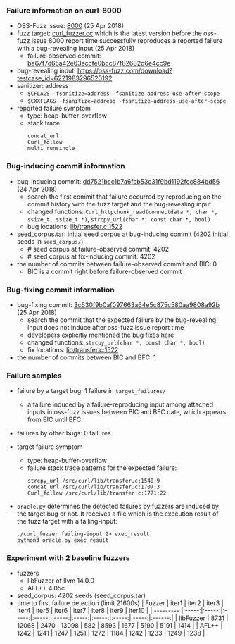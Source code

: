 ### Failure information on curl-8000
- OSS-Fuzz issue: [8000](https://bugs.chromium.org/p/oss-fuzz/issues/detail?id=8000) (25 Apr 2018) 
- fuzz target: [curl_fuzzer.cc](https://github.com/curl/curl-fuzzer/blob/c4ce63bf55674cebdad03f8bb6adb354bfc63609/curl_fuzzer.cc) which is the latest version before the oss-fuzz issue 8000 report time successfully reproduces a reported failure with a bug-revealing input (25 Apr 2018)
    - failure-observed commit: [ba67f7d65a42e63eccfe0bcc87f82682d6e4cc9e](https://github.com/curl/curl/commit/ba67f7d65a42e63eccfe0bcc87f82682d6e4cc9e) 
- bug-revealing input: https://oss-fuzz.com/download?testcase_id=6221983296520192
- sanitizer: address
    - `$CFLAGS -fsanitize=address -fsanitize-address-use-after-scope`
    - `$CXXFLAGS -fsanitize=address -fsanitize-address-use-after-scope`
- reported failure symptom 
    - type: heap-buffer-overflow 
    - stack trace:  
		```
        concat_url   
        Curl_follow  
        multi_runsingle 
		```

### Bug-inducing commit information
- bug-inducing commit: [dd7521bcc1b7a6fcb53c31f9bd1192fcc884bd56](https://github.com/curl/curl/commit/dd7521bcc1b7a6fcb53c31f9bd1192fcc884bd56) (24 Apr 2018)
    - search the first commit that failure occurred by reproducing on the commit history with the fuzz target and the bug-revealing input
    - changed functions: `Curl_httpchunk_read(connectdata *, char *, ssize_t, ssize_t *)`, `strcpy_url(char *, const char *, bool)`
    - bug locations: [lib/transfer.c:1522](https://github.com/curl/curl/commit/dd7521bcc1b7a6fcb53c31f9bd1192fcc884bd56#diff-76e92705200fa8317ac3f635fd17d0ffe976a42e304edfd6c5ce024857a14ca0R1522) 
- [seed_corpus.tar](https://drive.google.com/file/d/1jA9r2GNbBu3vxk6VtRATpwltqBOclkuY/view?usp=sharing): initial seed corpus at bug-inducing commit (4202 initial seeds in `seed_corpus/`)
	- \# seed corpus at failure-observed commit: 4202
	- \# seed corpus at fix-inducing commit: 4202
- the number of commits between failure-observed commit and BIC: 0
	- BIC is a commit right before failure-observed commit

### Bug-fixing commit information
- bug-fixing commit: [3c630f9b0af097663a64e5c875c580aa9808a92b](https://github.com/curl/curl/commit/3c630f9b0af097663a64e5c875c580aa9808a92b) (25 Apr 2018)
    - search the commit that the expected failure by the bug-revealing input does not induce after oss-fuzz issue report time
    - developers explicitly mentioned the bug fixes [here](https://github.com/curl/curl/commit/3c630f9b0af097663a64e5c875c580aa9808a92b)
    - changed functions: `strcpy_url(char *, const char *, bool)`
    - fix locations: [lib/transfer.c:1522](https://github.com/curl/curl/commit/dd7521bcc1b7a6fcb53c31f9bd1192fcc884bd56#diff-76e92705200fa8317ac3f635fd17d0ffe976a42e304edfd6c5ce024857a14ca0R1522) 
- the number of commits between BIC and BFC: 1

### Failure samples
- failure by a target bug: 1 failure in `target_failures/`
    - a failure induced by a failure-reproducing input among attached inputs in oss-fuzz issues between BIC and BFC date, which appears from BIC until BFC
- failures by other bugs: 0 failures

- target failure symptom
    - type: heap-buffer-overflow  
    - failure stack trace patterns for the expected failure:  
		```
        strcpy_url /src/curl/lib/transfer.c:1540:9  
        concat_url /src/curl/lib/transfer.c:1707:3  
        Curl_follow /src/curl/lib/transfer.c:1771:22
		```

- `oracle.py` determines the detected failures by fuzzers are induced by the target bug or not. It receives a file which is the execution result of the fuzz target with a failing-input:  
	```
	./curl_fuzzer failing-input 2> exec_result
	python3 oracle.py exec_result
	```

### Experiment with 2 baseline fuzzers 
- fuzzers
    - libFuzzer of llvm 14.0.0
    - AFL++ 4.05c
- seed_corpus: 4202 seeds (seed_corpus.tar)
- time to first failure detection (limit 21600s)
    |   Fuzzer  | iter1 | iter2 | iter3 | iter4 | iter5 | iter6 | iter7 | iter8 | iter9 | iter10 |
    | --------- |:-----:|:-----:|:-----:|:-----:|:-----:|:-----:|:-----:|:-----:|:-----:|:------:|
    | libFuzzer |  8731 | 12068 |  2470 | 13098 |   582 |  8593 |  1677 |  5190 |  5191 |  1414  |
    |   AFL++   |  1242 |  1241 |  1247 |  1251 |  1272 |  1184 |  1242 |  1233 |  1249 |  1238  |

